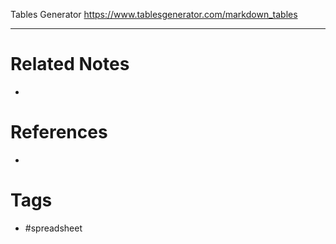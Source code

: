 Tables Generator
https://www.tablesgenerator.com/markdown_tables

---
# Related Notes
- 

# References
- 

# Tags
- #spreadsheet 
